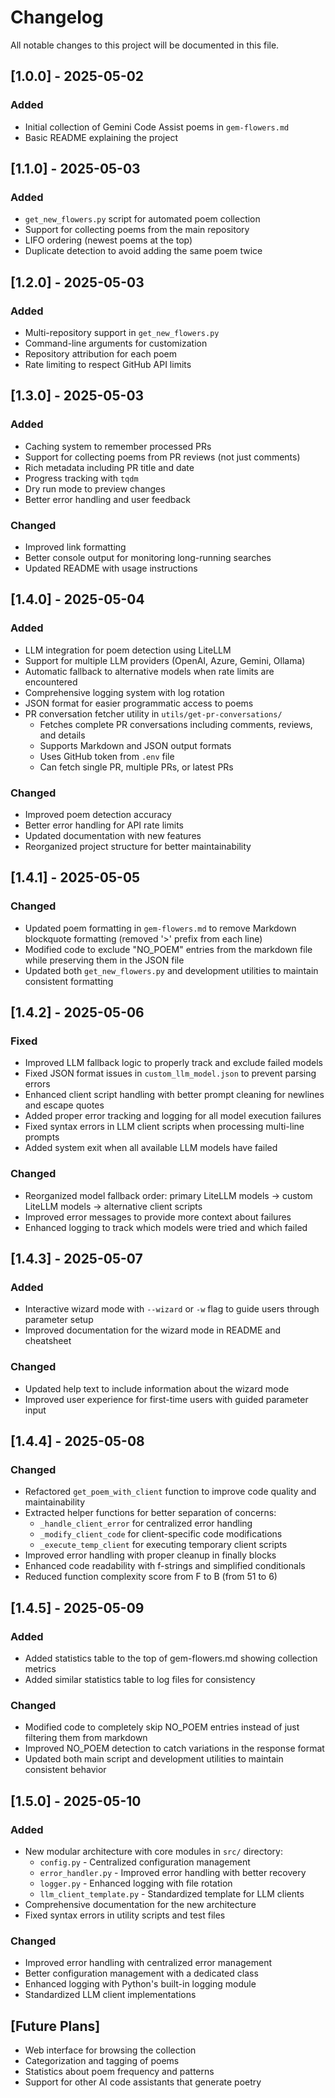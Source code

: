 # Changelog

All notable changes to this project will be documented in this file.

## [1.0.0] - 2025-05-02

### Added

- Initial collection of Gemini Code Assist poems in `gem-flowers.md`
- Basic README explaining the project

## [1.1.0] - 2025-05-03

### Added

- `get_new_flowers.py` script for automated poem collection
- Support for collecting poems from the main repository
- LIFO ordering (newest poems at the top)
- Duplicate detection to avoid adding the same poem twice

## [1.2.0] - 2025-05-03

### Added

- Multi-repository support in `get_new_flowers.py`
- Command-line arguments for customization
- Repository attribution for each poem
- Rate limiting to respect GitHub API limits

## [1.3.0] - 2025-05-03

### Added

- Caching system to remember processed PRs
- Support for collecting poems from PR reviews (not just comments)
- Rich metadata including PR title and date
- Progress tracking with `tqdm`
- Dry run mode to preview changes
- Better error handling and user feedback

### Changed

- Improved link formatting
- Better console output for monitoring long-running searches
- Updated README with usage instructions

## [1.4.0] - 2025-05-04

### Added

- LLM integration for poem detection using LiteLLM
- Support for multiple LLM providers (OpenAI, Azure, Gemini, Ollama)
- Automatic fallback to alternative models when rate limits are encountered
- Comprehensive logging system with log rotation
- JSON format for easier programmatic access to poems
- PR conversation fetcher utility in `utils/get-pr-conversations/`
  - Fetches complete PR conversations including comments, reviews, and details
  - Supports Markdown and JSON output formats
  - Uses GitHub token from `.env` file
  - Can fetch single PR, multiple PRs, or latest PRs

### Changed

- Improved poem detection accuracy
- Better error handling for API rate limits
- Updated documentation with new features
- Reorganized project structure for better maintainability

## [1.4.1] - 2025-05-05

### Changed

- Updated poem formatting in `gem-flowers.md` to remove Markdown blockquote formatting (removed '>' prefix from each line)
- Modified code to exclude "NO_POEM" entries from the markdown file while preserving them in the JSON file
- Updated both `get_new_flowers.py` and development utilities to maintain consistent formatting

## [1.4.2] - 2025-05-06

### Fixed

- Improved LLM fallback logic to properly track and exclude failed models
- Fixed JSON format issues in `custom_llm_model.json` to prevent parsing errors
- Enhanced client script handling with better prompt cleaning for newlines and escape quotes
- Added proper error tracking and logging for all model execution failures
- Fixed syntax errors in LLM client scripts when processing multi-line prompts
- Added system exit when all available LLM models have failed

### Changed

- Reorganized model fallback order: primary LiteLLM models → custom LiteLLM models → alternative client scripts
- Improved error messages to provide more context about failures
- Enhanced logging to track which models were tried and which failed

## [1.4.3] - 2025-05-07

### Added

- Interactive wizard mode with `--wizard` or `-w` flag to guide users through parameter setup
- Improved documentation for the wizard mode in README and cheatsheet

### Changed

- Updated help text to include information about the wizard mode
- Improved user experience for first-time users with guided parameter input

## [1.4.4] - 2025-05-08

### Changed

- Refactored `get_poem_with_client` function to improve code quality and maintainability
- Extracted helper functions for better separation of concerns:
  - `_handle_client_error` for centralized error handling
  - `_modify_client_code` for client-specific code modifications
  - `_execute_temp_client` for executing temporary client scripts
- Improved error handling with proper cleanup in finally blocks
- Enhanced code readability with f-strings and simplified conditionals
- Reduced function complexity score from F to B (from 51 to 6)

## [1.4.5] - 2025-05-09

### Added

- Added statistics table to the top of gem-flowers.md showing collection metrics
- Added similar statistics table to log files for consistency

### Changed

- Modified code to completely skip NO_POEM entries instead of just filtering them from markdown
- Improved NO_POEM detection to catch variations in the response format
- Updated both main script and development utilities to maintain consistent behavior

## [1.5.0] - 2025-05-10

### Added

- New modular architecture with core modules in `src/` directory:
  - `config.py` - Centralized configuration management
  - `error_handler.py` - Improved error handling with better recovery
  - `logger.py` - Enhanced logging with file rotation
  - `llm_client_template.py` - Standardized template for LLM clients
- Comprehensive documentation for the new architecture
- Fixed syntax errors in utility scripts and test files

### Changed

- Improved error handling with centralized error management
- Better configuration management with a dedicated class
- Enhanced logging with Python's built-in logging module
- Standardized LLM client implementations

## [Future Plans]

- Web interface for browsing the collection
- Categorization and tagging of poems
- Statistics about poem frequency and patterns
- Support for other AI code assistants that generate poetry

